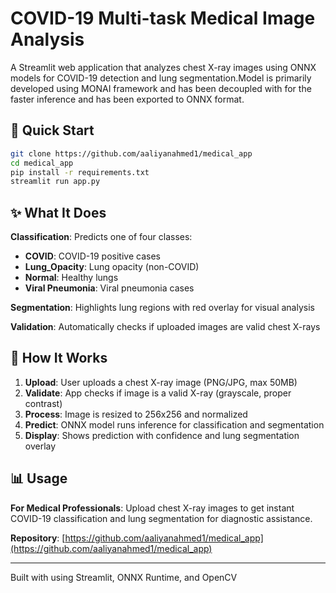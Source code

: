 # COVID-19 Multi-task Medical Image Analysis

A Streamlit web application that analyzes chest X-ray images using ONNX models for COVID-19 detection and lung segmentation.Model is primarily developed using MONAI framework and has been decoupled with for the faster inference and has been exported to ONNX format. 

## 🚀 Quick Start

```bash
git clone https://github.com/aaliyanahmed1/medical_app
cd medical_app
pip install -r requirements.txt
streamlit run app.py
```

## ✨ What It Does

**Classification**: Predicts one of four classes:
- **COVID**: COVID-19 positive cases
- **Lung_Opacity**: Lung opacity (non-COVID)
- **Normal**: Healthy lungs
- **Viral Pneumonia**: Viral pneumonia cases

**Segmentation**: Highlights lung regions with red overlay for visual analysis

**Validation**: Automatically checks if uploaded images are valid chest X-rays

## 🔧 How It Works

1. **Upload**: User uploads a chest X-ray image (PNG/JPG, max 50MB)
2. **Validate**: App checks if image is a valid X-ray (grayscale, proper contrast)
3. **Process**: Image is resized to 256x256 and normalized
4. **Predict**: ONNX model runs inference for classification and segmentation
5. **Display**: Shows prediction with confidence and lung segmentation overlay

## 📊 Usage

**For Medical Professionals**: Upload chest X-ray images to get instant COVID-19 classification and lung segmentation for diagnostic assistance.


**Repository**: [https://github.com/aaliyanahmed1/medical_app](https://github.com/aaliyanahmed1/medical_app)

---

Built with using Streamlit, ONNX Runtime, and OpenCV

